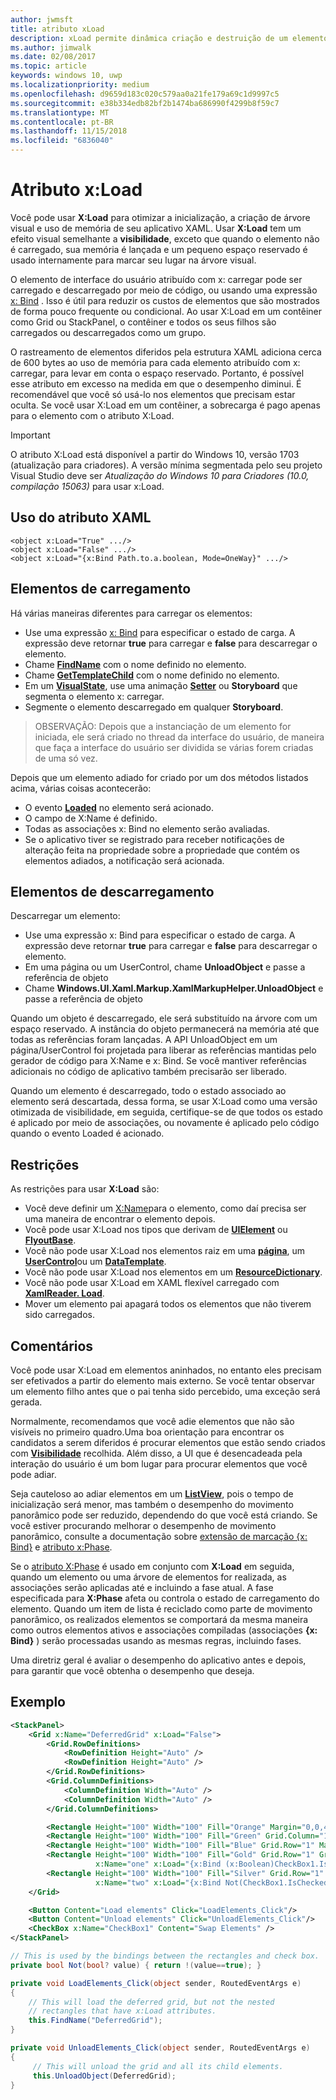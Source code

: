 ```yaml
---
author: jwmsft
title: atributo xLoad
description: xLoad permite dinâmica criação e destruição de um elemento e seus filhos, diminuindo o uso de memória e o tempo de inicialização. 
ms.author: jimwalk
ms.date: 02/08/2017
ms.topic: article
keywords: windows 10, uwp
ms.localizationpriority: medium
ms.openlocfilehash: d9659d183c020c579aa0a21fe179a69c1d9997c5
ms.sourcegitcommit: e38b334edb82bf2b1474ba686990f4299b8f59c7
ms.translationtype: MT
ms.contentlocale: pt-BR
ms.lasthandoff: 11/15/2018
ms.locfileid: "6836040"
---
```

# <a name="xload-attribute"></a>Atributo x:Load

Você pode usar **X:Load** para otimizar a inicialização, a criação de árvore visual e uso de memória de seu aplicativo XAML. Usar **X:Load** tem um efeito visual semelhante a **visibilidade**, exceto que quando o elemento não é carregado, sua memória é lançada e um pequeno espaço reservado é usado internamente para marcar seu lugar na árvore visual.

O elemento de interface do usuário atribuído com x: carregar pode ser carregado e descarregado por meio de código, ou usando uma expressão [x: Bind](x-bind-markup-extension.md) . Isso é útil para reduzir os custos de elementos que são mostrados de forma pouco frequente ou condicional. Ao usar X:Load em um contêiner como Grid ou StackPanel, o contêiner e todos os seus filhos são carregados ou descarregados como um grupo.

O rastreamento de elementos diferidos pela estrutura XAML adiciona cerca de 600 bytes ao uso de memória para cada elemento atribuído com x: carregar, para levar em conta o espaço reservado. Portanto, é possível esse atributo em excesso na medida em que o desempenho diminui. É recomendável que você só usá-lo nos elementos que precisam estar oculta. Se você usar X:Load em um contêiner, a sobrecarga é pago apenas para o elemento com o atributo X:Load.

> [!IMPORTANT]
> O atributo X:Load está disponível a partir do Windows 10, versão 1703 (atualização para criadores). A versão mínima segmentada pelo seu projeto Visual Studio deve ser *Atualização do Windows 10 para Criadores (10.0, compilação 15063)* para usar x:Load.

## <a name="xaml-attribute-usage"></a>Uso do atributo XAML

``` syntax
<object x:Load="True" .../>
<object x:Load="False" .../>
<object x:Load="{x:Bind Path.to.a.boolean, Mode=OneWay}" .../>
```

## <a name="loading-elements"></a>Elementos de carregamento

Há várias maneiras diferentes para carregar os elementos:

- Use uma expressão [x: Bind](x-bind-markup-extension.md) para especificar o estado de carga. A expressão deve retornar **true** para carregar e **false** para descarregar o elemento.
- Chame [**FindName**](https://msdn.microsoft.com/library/windows/apps/br208715) com o nome definido no elemento.
- Chame [**GetTemplateChild**](https://msdn.microsoft.com/library/windows/apps/br209416) com o nome definido no elemento.
- Em um [**VisualState**](https://msdn.microsoft.com/library/windows/apps/br209007), use uma animação [**Setter**](https://msdn.microsoft.com/library/windows/apps/br208817) ou **Storyboard** que segmenta o elemento x: carregar.
- Segmente o elemento descarregado em qualquer **Storyboard**.

> OBSERVAÇÃO: Depois que a instanciação de um elemento for iniciada, ele será criado no thread da interface do usuário, de maneira que faça a interface do usuário ser dividida se várias forem criadas de uma só vez.

Depois que um elemento adiado for criado por um dos métodos listados acima, várias coisas acontecerão:

- O evento [**Loaded**](https://msdn.microsoft.com/library/windows/apps/br208723) no elemento será acionado.
- O campo de X:Name é definido.
- Todas as associações x: Bind no elemento serão avaliadas.
- Se o aplicativo tiver se registrado para receber notificações de alteração feita na propriedade sobre a propriedade que contém os elementos adiados, a notificação será acionada.

## <a name="unloading-elements"></a>Elementos de descarregamento

Descarregar um elemento:

- Use uma expressão x: Bind para especificar o estado de carga. A expressão deve retornar **true** para carregar e **false** para descarregar o elemento.
- Em uma página ou um UserControl, chame **UnloadObject** e passe a referência de objeto
- Chame **Windows.UI.Xaml.Markup.XamlMarkupHelper.UnloadObject** e passe a referência de objeto

Quando um objeto é descarregado, ele será substituído na árvore com um espaço reservado. A instância do objeto permanecerá na memória até que todas as referências foram lançadas. A API UnloadObject em um página/UserControl foi projetada para liberar as referências mantidas pelo gerador de código para X:Name e x: Bind. Se você mantiver referências adicionais no código de aplicativo também precisarão ser liberado.

Quando um elemento é descarregado, todo o estado associado ao elemento será descartada, dessa forma, se usar X:Load como uma versão otimizada de visibilidade, em seguida, certifique-se de que todos os estado é aplicado por meio de associações, ou novamente é aplicado pelo código quando o evento Loaded é acionado.

## <a name="restrictions"></a>Restrições

As restrições para usar **X:Load** são:

- Você deve definir um [X:Name](x-name-attribute.md)para o elemento, como daí precisa ser uma maneira de encontrar o elemento depois.
- Você pode usar X:Load nos tipos que derivam de [**UIElement**](https://msdn.microsoft.com/library/windows/apps/br208911) ou [**FlyoutBase**](https://msdn.microsoft.com/library/windows/apps/dn279249).
- Você não pode usar X:Load nos elementos raiz em uma [**página**](https://msdn.microsoft.com/library/windows/apps/windows.ui.xaml.controls.page), um [**UserControl**](https://msdn.microsoft.com/library/windows/apps/windows.ui.xaml.controls.usercontrol)ou um [**DataTemplate**](https://msdn.microsoft.com/library/windows/apps/br242348).
- Você não pode usar X:Load nos elementos em um [**ResourceDictionary**](https://msdn.microsoft.com/library/windows/apps/br208794).
- Você não pode usar X:Load em XAML flexível carregado com [**XamlReader. Load**](https://msdn.microsoft.com/library/windows/apps/br228048).
- Mover um elemento pai apagará todos os elementos que não tiverem sido carregados.

## <a name="remarks"></a>Comentários

Você pode usar X:Load em elementos aninhados, no entanto eles precisam ser efetivados a partir do elemento mais externo. Se você tentar observar um elemento filho antes que o pai tenha sido percebido, uma exceção será gerada.

Normalmente, recomendamos que você adie elementos que não são visíveis no primeiro quadro.Uma boa orientação para encontrar os candidatos a serem diferidos é procurar elementos que estão sendo criados com [**Visibilidade**](https://msdn.microsoft.com/library/windows/apps/br208992) recolhida. Além disso, a UI que é desencadeada pela interação do usuário é um bom lugar para procurar elementos que você pode adiar.

Seja cauteloso ao adiar elementos em um [**ListView**](https://msdn.microsoft.com/library/windows/apps/br242878), pois o tempo de inicialização será menor, mas também o desempenho do movimento panorâmico pode ser reduzido, dependendo do que você está criando. Se você estiver procurando melhorar o desempenho de movimento panorâmico, consulte a documentação sobre [extensão de marcação {x: Bind}](x-bind-markup-extension.md) e [atributo x:Phase](x-phase-attribute.md).

Se o [atributo X:Phase](x-phase-attribute.md) é usado em conjunto com **X:Load** em seguida, quando um elemento ou uma árvore de elementos for realizada, as associações serão aplicadas até e incluindo a fase atual. A fase especificada para **X:Phase** afeta ou controla o estado de carregamento do elemento. Quando um item de lista é reciclado como parte de movimento panorâmico, os realizados elementos se comportará da mesma maneira como outros elementos ativos e associações compiladas (associações **{x: Bind}** ) serão processadas usando as mesmas regras, incluindo fases.

Uma diretriz geral é avaliar o desempenho do aplicativo antes e depois, para garantir que você obtenha o desempenho que deseja.

## <a name="example"></a>Exemplo

```xml
<StackPanel>
    <Grid x:Name="DeferredGrid" x:Load="False">
        <Grid.RowDefinitions>
            <RowDefinition Height="Auto" />
            <RowDefinition Height="Auto" />
        </Grid.RowDefinitions>
        <Grid.ColumnDefinitions>
            <ColumnDefinition Width="Auto" />
            <ColumnDefinition Width="Auto" />
        </Grid.ColumnDefinitions>

        <Rectangle Height="100" Width="100" Fill="Orange" Margin="0,0,4,4"/>
        <Rectangle Height="100" Width="100" Fill="Green" Grid.Column="1" Margin="4,0,0,4"/>
        <Rectangle Height="100" Width="100" Fill="Blue" Grid.Row="1" Margin="0,4,4,0"/>
        <Rectangle Height="100" Width="100" Fill="Gold" Grid.Row="1" Grid.Column="1" Margin="4,4,0,0"
                   x:Name="one" x:Load="{x:Bind (x:Boolean)CheckBox1.IsChecked, Mode=OneWay}"/>
        <Rectangle Height="100" Width="100" Fill="Silver" Grid.Row="1" Grid.Column="1" Margin="4,4,0,0"
                   x:Name="two" x:Load="{x:Bind Not(CheckBox1.IsChecked), Mode=OneWay}"/>
    </Grid>

    <Button Content="Load elements" Click="LoadElements_Click"/>
    <Button Content="Unload elements" Click="UnloadElements_Click"/>
    <CheckBox x:Name="CheckBox1" Content="Swap Elements" />
</StackPanel>
```

```csharp
// This is used by the bindings between the rectangles and check box.
private bool Not(bool? value) { return !(value==true); }

private void LoadElements_Click(object sender, RoutedEventArgs e)
{
    // This will load the deferred grid, but not the nested
    // rectangles that have x:Load attributes.
    this.FindName("DeferredGrid"); 
}

private void UnloadElements_Click(object sender, RoutedEventArgs e)
{
     // This will unload the grid and all its child elements.
     this.UnloadObject(DeferredGrid);
}
```

